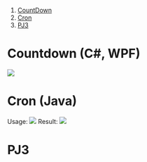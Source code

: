  1. [CountDown](#Countdown (C#, WPF))
 2. [Cron](#Cron (Java))
 3. [PJ3](#PJ3)

# Countdown (C#, WPF)

![](https://r96922081.github.io/images/countdown1.png)

# Cron (Java)

Usage: 
![](https://r96922081.github.io/images/cron1.png)
Result:
![](https://r96922081.github.io/images/cron2.png)


# PJ3